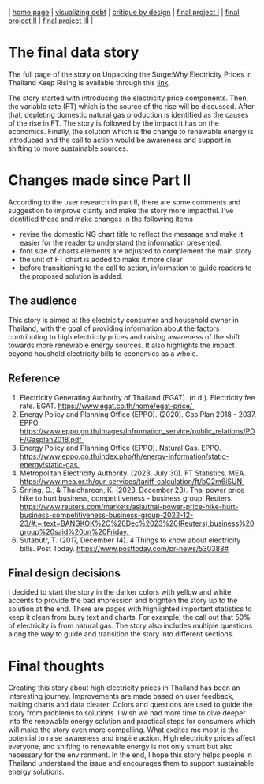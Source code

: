 | [home page](https://pkraikhun.github.io/tswd-portfolio-pkraikhu/) | [visualizing debt](visualizing-government-debt) | [critique by design](critique-by-design) | [final project I](final-project-part-one) | [final project II](final-project-part-two) | [final project III](final-project-part-three) |

# The final data story
The full page of the story on Unpacking the Surge:Why Electricity Prices in Thailand Keep Rising is available through this [link](https://carnegiemellon.shorthandstories.com/unpacking-the-surge/index.html). 

The story started with introducing the electricity price components. Then, the variable rate (FT) which is the source of the rise will be discussed. After that, depleting domestic natural gas production is identified as the causes of the rise in FT. The story is followed by the impact it has on the economics. Finally, the solution which is the change to renewable energy is introduced and the call to action would be awareness and support in shifting to more sustainable sources.

# Changes made since Part II
According to the user research in part II, there are some comments and suggestion to improve clarity and make the story more impactful. I've identified those and make changes in the following items
- revise the domestic NG chart title to reflect the message and make it easier for the reader to understand the information presented.
- font size of charts elements are adjusted to complement the main story
- the unit of FT chart is added to make it more clear
- before transitioning to the call to action, information to guide readers to the proposed solution is added. 

## The audience
This story is aimed at the electricity consumer and household owner in Thailand, with the goal of providing information about the factors contributing to high electricity prices and raising awareness of the shift towards more renewable energy sources. It also highlights the impact beyond houshold electricity bills to economics as a whole.

## Reference
1. Electricity Generating Authority of Thailand (EGAT). (n.d.). Electricity fee rate. EGAT. https://www.egat.co.th/home/egat-price/ 
2. Energy Policy and Planning Office (EPPO). (2020). Gas Plan 2018 - 2037. EPPO. https://www.eppo.go.th/images/Infromation_service/public_relations/PDF/Gasplan2018.pdf 
3. Energy Policy and Planning Office (EPPO). Natural Gas. EPPO. https://www.eppo.go.th/index.php/th/energy-information/static-energy/static-gas 
4. Metropolitan Electricity Authority. (2023, July 30). FT Statistics. MEA. https://www.mea.or.th/our-services/tariff-calculation/ft/bG2m6iSUN 
5. Sriring, O., & Thaichareon, K. (2023, December 23). Thai power price hike to hurt business, competitiveness - business group. Reuters. https://www.reuters.com/markets/asia/thai-power-price-hike-hurt-business-competitiveness-business-group-2022-12-23/#:~:text=BANGKOK%2C%20Dec%2023%20(Reuters),business%20group%20said%20on%20Friday. 
6. Sutabutr, T. (2017, December 14). 4 Things to know about electricity bills. Post Today. https://www.posttoday.com/pr-news/530388#

## Final design decisions
I decided to start the story in the darker colors with yellow and white accents to provide the bad impression and brighten the story up to the solution at the end. There are pages with highlighted important statistics to keep it clean from busy text and charts. For example, the call out that 50% of electricity is from natural gas. The story also includes multiple questions along the way to guide and transition the story into different sections. 

# Final thoughts
Creating this story about high electricity prices in Thailand has been an interesting journey. Improvements are made based on user feedback, making charts and data clearer. Colors and questions are used to guide the story from problems to solutions. I wish we had more time to dive deeper into the renewable energy solution and practical steps for consumers which will make the story even more compelling. What excites me most is the potential to raise awareness and inspire action. High electricity prices affect everyone, and shifting to renewable energy is not only smart but also necessary for the environment. In the end, I hope this story helps people in Thailand understand the issue and encourages them to support sustainable energy solutions.

